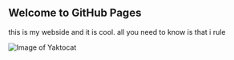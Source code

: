 ## Welcome to GitHub Pages

this is my webside and it is cool.
all you need to know is that i rule

![Image of Yaktocat](https://octodex.github.com/images/yaktocat.png)
